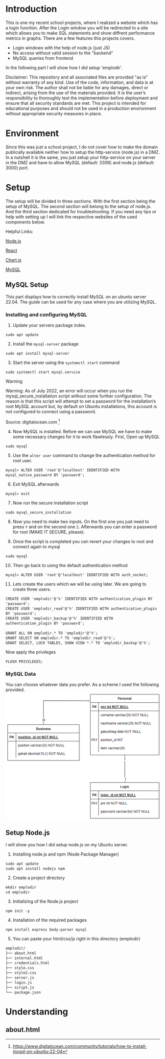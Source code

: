 # Introduction
This is one my recent school projects, where I realized a website which has a login function.
After the Login window you will be redirected to a site which allows you to make SQL statements and show diffrent performance metrics in graphs.
There are a few features this projects covers.

- Login windows with the help of node.js (just JS)
- No access without valid session to the "backend"
- MySQL queries from frontend

In the following part I will show how I did setup 'emplodir'.

Disclaimer: This repository and all associated files are provided "as is" without warranty of any kind. Use of the code, information, and data is at your own risk. The author shall not be liable for any damages, direct or indirect, arising from the use of the materials provided. It is the user’s responsibility to thoroughly test the implementation before deployment and ensure that all security standards are met. This project is intended for educational purposes and should not be used in a production environment without appropriate security measures in place.

# Environment
Since this was just a school project, I do not cover how to make the domain publically available neither how to setup the http-service (node.js) in a DMZ. In a nutshell it is the same, you just setup your http-service on your server in the DMZ and have to allow MySQL (default: 3306) and node.js (default: 3000) port.

# Setup
The setup will be divided in three sections. With the first section being the setup of MySQL. The second section will belong to the setup of node.js. And the third section dedicated for troubleshooting. If you need any tips or help with setting up I will link the respective websites of the used components below.

Helpful Links:

[Node.js](https://nodejs.org/en)

[React](https://react.dev/)

[Chart.js](https://www.chartjs.org/)

[MySQL](https://www.mysql.com/)

## MySQL Setup
This part displays how to correctly install MySQL on an ubuntu server 22.04. The guide can be used for any case where you are utilizing MySQL.

### Installing and configuring MySQL
1. Update your servers package index.
```
sudo apt update
```

2. Install the ```mysql-server``` package
```
sudo apt install mysql-server
```

3. Start the server using the ```systemctl start``` command
```
sudo systemctl start mysql.service
```
> [!WARNING]
> Warning: As of July 2022, an error will occur when you run the mysql_secure_installation script without some further configuration. The reason is that this script will attempt to set a password for the installation’s root MySQL account but, by default on Ubuntu installations, this account is not configured to connect using a password.
> 
> Source: digitalocean.com [^1]

4. Now MySQL is installed. Before we can use MySQL we have to make some necessary changes for it to work flawlessly. First, Open up MySQL
```
sudo mysql
```

5. Use the ```alter user``` command to change the authentication method for root user.
```
mysql> ALTER USER 'root'@'localhost' IDENTIFIED WITH mysql_native_password BY 'password';
```

6. Exit MySQL afterwards
```
mysql> exit
```

7. Now run the secure installation script
```
sudo mysql_secure_installation
```

8. Now you need to make two inputs. On the first one you just need to press ```Y``` and on the second one ```2```. Afterwards you can enter a password for root (MAKE IT SECURE, please).

9. Once the script is completed you can revert your changes to root and connect again to mysql
```
sudo mysql
```

10. Then go back to using the default authentication method
```
mysql> ALTER USER 'root'@'localhost' IDENTIFIED WITH auth_socket;
```

11. Lets create the users which we will be using later. We are going to create three users.
```
CREATE USER 'emplodir'@'%' IDENTIFIED WITH authentication_plugin BY 'password';
CREATE USER 'emplodir_read'@'%' IDENTIFIED WITH authentication_plugin BY 'password';
CREATE USER 'emplodir_backup'@'%' IDENTIFIED WITH authentication_plugin BY 'password';

GRANT ALL ON emplodir.* TO 'emplodir'@'%';
GRANT SELECT ON emplodir.* TO 'emplodir_read'@'%';
GRANT SELECT, LOCK TABLES, SHOW VIEW *.* TO 'emplodir_backup'@'%';
```
Now apply the privileges
```
FLUSH PRIVILEGES;
```

### MySQL Data
You can choose whatever data you prefer. As a scheme I used the following provided.
![ERD](ERD.png)

## Setup Node.js
I will show you how I did setup node.js on my Ubuntu server.

1. Installing node.js and npm (Node Package Manager)
```
sudo apt update
sudo apt install nodejs npm
```

2. Create a project directory
```
mkdir emplodir
cd emplodir
```

3. Initializing of the Node.js project
```
npm init -y
```

4. Installation of the required packages
```
npm install express body-parser mysql
```

5. You can paste your html/css/js right in this directory (emplodir)
```
emplodir/
├── about.html
├── internal.html
├── credentials.html
├── style.css
├── style2.css
├── server.js
├── login.js
├── script.js
└── package.json

```

[^1]: https://www.digitalocean.com/community/tutorials/how-to-install-mysql-on-ubuntu-22-04

# Understanding
## about.html
